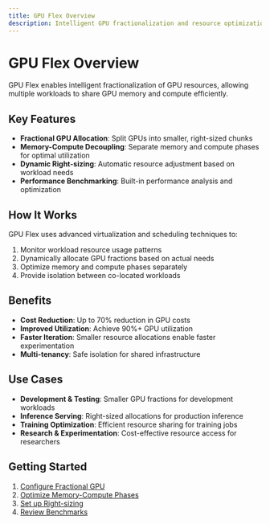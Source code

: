 ```yaml
---
title: GPU Flex Overview
description: Intelligent GPU fractionalization and resource optimization
---
```


# GPU Flex Overview

GPU Flex enables intelligent fractionalization of GPU resources, allowing multiple workloads to share GPU memory and compute efficiently.

## Key Features

- **Fractional GPU Allocation**: Split GPUs into smaller, right-sized chunks
- **Memory-Compute Decoupling**: Separate memory and compute phases for optimal utilization
- **Dynamic Right-sizing**: Automatic resource adjustment based on workload needs
- **Performance Benchmarking**: Built-in performance analysis and optimization

## How It Works

GPU Flex uses advanced virtualization and scheduling techniques to:

1. Monitor workload resource usage patterns
2. Dynamically allocate GPU fractions based on actual needs
3. Optimize memory and compute phases separately
4. Provide isolation between co-located workloads

## Benefits

- **Cost Reduction**: Up to 70% reduction in GPU costs
- **Improved Utilization**: Achieve 90%+ GPU utilization
- **Faster Iteration**: Smaller resource allocations enable faster experimentation
- **Multi-tenancy**: Safe isolation for shared infrastructure

## Use Cases

- **Development & Testing**: Smaller GPU fractions for development workloads
- **Inference Serving**: Right-sized allocations for production inference
- **Training Optimization**: Efficient resource sharing for training jobs
- **Research & Experimentation**: Cost-effective resource access for researchers

## Getting Started

1. [Configure Fractional GPU](/gpu-flex/fractional-gpu)
2. [Optimize Memory-Compute Phases](/gpu-flex/memory-compute-phases)
3. [Set up Right-sizing](/gpu-flex/right-sizing)
4. [Review Benchmarks](/gpu-flex/benchmarks)
